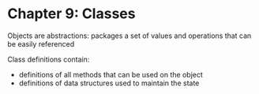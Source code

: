 # Chapter 9: Classes

Objects are abstractions: packages a set of values and operations that can be easily referenced

Class definitions contain:
* definitions of all methods that can be used on the object
* definitions of data structures used to maintain the state